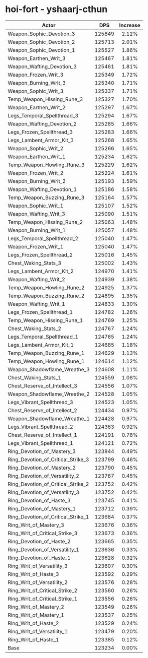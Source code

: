 # hoi-fort - yshaarj-cthun
| Actor | DPS | Increase |
|---|:---:|:---:|
|Weapon_Sophic_Devotion_3|125849|2.12%|
|Weapon_Sophic_Devotion_2|125713|2.01%|
|Weapon_Sophic_Devotion_1|125527|1.86%|
|Weapon_Earthen_Writ_3|125467|1.81%|
|Weapon_Wafting_Devotion_3|125461|1.81%|
|Weapon_Frozen_Writ_3|125349|1.72%|
|Weapon_Burning_Writ_3|125340|1.71%|
|Weapon_Sophic_Writ_3|125337|1.71%|
|Temp_Weapon_Hissing_Rune_3|125327|1.70%|
|Weapon_Earthen_Writ_2|125297|1.67%|
|Legs_Temporal_Spellthread_3|125294|1.67%|
|Weapon_Wafting_Devotion_2|125285|1.66%|
|Legs_Frozen_Spellthread_3|125283|1.66%|
|Legs_Lambent_Armor_Kit_3|125268|1.65%|
|Weapon_Sophic_Writ_2|125266|1.65%|
|Weapon_Earthen_Writ_1|125234|1.62%|
|Temp_Weapon_Howling_Rune_3|125229|1.62%|
|Weapon_Frozen_Writ_2|125224|1.61%|
|Weapon_Burning_Writ_2|125193|1.59%|
|Weapon_Wafting_Devotion_1|125186|1.58%|
|Temp_Weapon_Buzzing_Rune_3|125164|1.57%|
|Weapon_Sophic_Writ_1|125107|1.52%|
|Weapon_Wafting_Writ_3|125090|1.51%|
|Temp_Weapon_Hissing_Rune_2|125063|1.48%|
|Weapon_Burning_Writ_1|125057|1.48%|
|Legs_Temporal_Spellthread_2|125040|1.47%|
|Weapon_Frozen_Writ_1|125040|1.47%|
|Legs_Frozen_Spellthread_2|125016|1.45%|
|Chest_Waking_Stats_3|125002|1.43%|
|Legs_Lambent_Armor_Kit_2|124970|1.41%|
|Weapon_Wafting_Writ_2|124939|1.38%|
|Temp_Weapon_Howling_Rune_2|124925|1.37%|
|Temp_Weapon_Buzzing_Rune_2|124895|1.35%|
|Weapon_Wafting_Writ_1|124833|1.30%|
|Legs_Frozen_Spellthread_1|124782|1.26%|
|Temp_Weapon_Hissing_Rune_1|124769|1.25%|
|Chest_Waking_Stats_2|124767|1.24%|
|Legs_Temporal_Spellthread_1|124765|1.24%|
|Legs_Lambent_Armor_Kit_1|124685|1.18%|
|Temp_Weapon_Buzzing_Rune_1|124629|1.13%|
|Temp_Weapon_Howling_Rune_1|124614|1.12%|
|Weapon_Shadowflame_Wreathe_3|124608|1.11%|
|Chest_Waking_Stats_1|124559|1.08%|
|Chest_Reserve_of_Intellect_3|124556|1.07%|
|Weapon_Shadowflame_Wreathe_2|124528|1.05%|
|Legs_Vibrant_Spellthread_3|124523|1.05%|
|Chest_Reserve_of_Intellect_2|124434|0.97%|
|Weapon_Shadowflame_Wreathe_1|124428|0.97%|
|Legs_Vibrant_Spellthread_2|124363|0.92%|
|Chest_Reserve_of_Intellect_1|124191|0.78%|
|Legs_Vibrant_Spellthread_1|124121|0.72%|
|Ring_Devotion_of_Mastery_3|123844|0.49%|
|Ring_Devotion_of_Critical_Strike_3|123799|0.46%|
|Ring_Devotion_of_Mastery_2|123790|0.45%|
|Ring_Devotion_of_Versatility_2|123787|0.45%|
|Ring_Devotion_of_Critical_Strike_2|123752|0.42%|
|Ring_Devotion_of_Versatility_3|123752|0.42%|
|Ring_Devotion_of_Haste_3|123745|0.41%|
|Ring_Devotion_of_Mastery_1|123712|0.39%|
|Ring_Devotion_of_Critical_Strike_1|123684|0.37%|
|Ring_Writ_of_Mastery_3|123676|0.36%|
|Ring_Writ_of_Critical_Strike_3|123673|0.36%|
|Ring_Devotion_of_Haste_2|123665|0.35%|
|Ring_Devotion_of_Versatility_1|123636|0.33%|
|Ring_Devotion_of_Haste_1|123628|0.32%|
|Ring_Writ_of_Versatility_3|123607|0.30%|
|Ring_Writ_of_Haste_3|123592|0.29%|
|Ring_Writ_of_Versatility_2|123576|0.28%|
|Ring_Writ_of_Critical_Strike_2|123560|0.26%|
|Ring_Writ_of_Critical_Strike_1|123556|0.26%|
|Ring_Writ_of_Mastery_2|123549|0.26%|
|Ring_Writ_of_Mastery_1|123537|0.25%|
|Ring_Writ_of_Haste_2|123529|0.24%|
|Ring_Writ_of_Versatility_1|123479|0.20%|
|Ring_Writ_of_Haste_1|123385|0.12%|
|Base|123234|0.00%|

